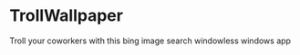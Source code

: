 TrollWallpaper
==============

Troll your coworkers with this bing image search windowless windows app
